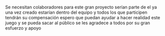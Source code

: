 Se necesitan colaboradores para este gran proyecto serían parte de el ya una vez creado estarían dentro del equipo y todos los que participen tendrán su compensación espero que puedan ayudar a hacer realidad este juego y se pueda sacar al público se les agradece a todos por su gran esfuerzo y apoyo 